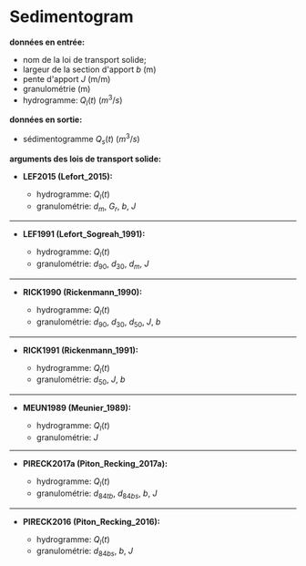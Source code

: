 # Sedimentogram

**données en entrée:**

- nom de la loi de transport solide;
- largeur de la section d'apport $b$ (m)
- pente d'apport $J$ (m/m)
- granulométrie (m)
- hydrogramme: $Q_l(t)$ ($m^3/s$)

**données en sortie:**

- sédimentogramme $Q_s(t)$ ($m^3/s$)

**arguments des lois de transport solide:**

- **LEF2015 (Lefort_2015):**

    - hydrogramme: $Q_l(t)$
    - granulométrie: $d_m$, $G_r$, $b$, $J$
    
---

- **LEF1991 (Lefort_Sogreah_1991):**

    - hydrogramme: $Q_l(t)$
    - granulométrie: $d_{90}$, $d_{30}$, $d_m$, $J$
   
---
   
- **RICK1990 (Rickenmann_1990):**

    - hydrogramme: $Q_l(t)$
    - granulométrie: $d_{90}$, $d_{30}$, $d_{50}$, $J$, $b$
   
---
   
- **RICK1991 (Rickenmann_1991):**

    - hydrogramme: $Q_l(t)$
    - granulométrie: $d_{50}$, $J$, $b$
   
---
   
- **MEUN1989 (Meunier_1989):**

    - hydrogramme: $Q_l(t)$
    - granulométrie: $J$
   
---
   
- **PIRECK2017a (Piton_Recking_2017a):**
    
    - hydrogramme: $Q_l(t)$
    - granulométrie: $d_{84tb}$, $d_{84bs}$, $b$, $J$
    
---

- **PIRECK2016 (Piton_Recking_2016):**

    - hydrogramme: $Q_l(t)$
    - granulométrie: $d_{84bs}$, $b$, $J$
    


    
